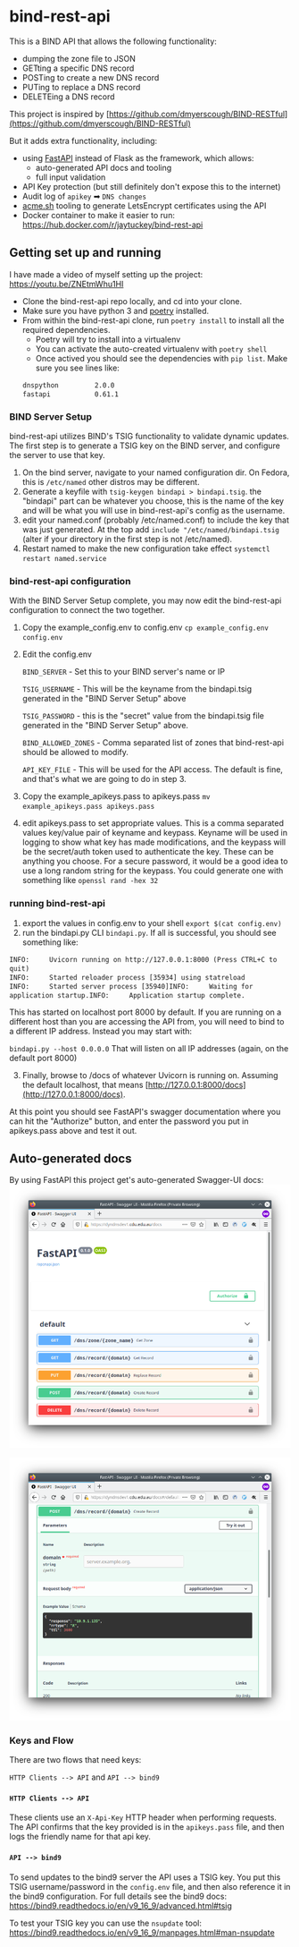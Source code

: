 # bind-rest-api

This is a BIND API that allows the following functionality:
* dumping the zone file to JSON
* GETting a specific DNS record
* POSTing to create a new DNS record
* PUTing to replace a DNS record
* DELETEing a DNS record

This project is inspired by [https://github.com/dmyerscough/BIND-RESTful](https://github.com/dmyerscough/BIND-RESTful)

But it adds extra functionality, including:
* using [FastAPI](https://fastapi.tiangolo.com/) instead of Flask as the framework, which allows:
  * auto-generated API docs and tooling
  * full input validation
* API Key protection (but still definitely don't expose this to the internet)
* Audit log of `apikey` ➡ `DNS changes`
* [acme.sh](https://acme.sh) tooling to generate LetsEncrypt certificates using the API
* Docker container to make it easier to run: https://hub.docker.com/r/jaytuckey/bind-rest-api

## Getting set up and running

I have made a video of myself setting up the project: https://youtu.be/ZNEtmWhu1HI

* Clone the bind-rest-api repo locally, and cd into your clone.
* Make sure you have python 3 and [poetry](https://python-poetry.org/) installed.
* From within the bind-rest-api clone, run `poetry install` to install all the required dependencies.
  * Poetry will try to install into a virtualenv
  * You can activate the auto-created virtualenv with `poetry shell`
  * Once actived you should see the dependencies with `pip list`. Make sure you see lines like:
  ```
  dnspython         2.0.0
  fastapi           0.61.1
  ```
### BIND Server Setup

bind-rest-api utilizes BIND's TSIG functionality to validate dynamic updates.
The first step is to generate a TSIG key on the BIND server, and configure the
server to use that key.

1. On the bind server, navigate to your named configuration dir.  On Fedora,
   this is `/etc/named` other distros may be different.
2. Generate a keyfile with `tsig-keygen bindapi > bindapi.tsig`.  the "bindapi" part can be
   whatever you choose, this is the name of the key and will be what you will
   use in bind-rest-api's config as the username.
3. edit your named.conf (probably /etc/named.conf) to include the key that was
   just generated.  At the top add `include "/etc/named/bindapi.tsig` (alter if
   your directory in the first step is not /etc/named).
4. Restart named to make the new configuration take effect `systemctl restart
   named.service`


### bind-rest-api configuration

With the BIND Server Setup complete, you may now edit the bind-rest-api
configuration to connect the two together.

1. Copy the example_config.env to config.env `cp example_config.env config.env`
2. Edit the config.env

    `BIND_SERVER` - Set this to your BIND server's name or IP

    `TSIG_USERNAME` - This will be the keyname from the bindapi.tsig generated
    in the "BIND Server Setup" above

    `TSIG_PASSWORD` - this is the "secret" value from the bindapi.tsig file
    generated in the "BIND Server Setup" above.

    `BIND_ALLOWED_ZONES` - Comma separated list of zones that bind-rest-api
    should be allowed to modify.

    `API_KEY_FILE` - This will be used for the API access.  The default is fine,
    and that's what we are going to do in step 3.
3. Copy the example_apikeys.pass to apikeys.pass `mv example_apikeys.pass
   apikeys.pass`
4. edit apikeys.pass to set appropriate values.  This is a comma separated
   values key/value pair of keyname and keypass.  Keyname will be used in
   logging to show what key has made modifications, and the keypass will be the
   secret/auth token used to authenticate the key.  These can be anything you
   choose.  For a secure password, it would be a good idea to use a long random
   string for the keypass.  You could generate one with something like `openssl
   rand -hex 32`

### running bind-rest-api

1. export the values in config.env to your shell `export $(cat config.env)`
2. run the bindapi.py CLI `bindapi.py`.  If all is successful, you should see
   something like:
```
INFO:     Uvicorn running on http://127.0.0.1:8000 (Press CTRL+C to quit)
INFO:     Started reloader process [35934] using statreload
INFO:     Started server process [35940]INFO:     Waiting for application startup.INFO:     Application startup complete.
```

This has started on localhost port 8000 by default.  If you are running on a
different host than you are accessing the API from, you will need to bind to a
different IP address.  Instead you may start with:

`bindapi.py --host 0.0.0.0`
That will listen on all IP addresses (again, on the default port 8000)

3.  Finally, browse to /docs of whatever Uvicorn is running on. Assuming the default localhost,
    that means [http://127.0.0.1:8000/docs](http://127.0.0.1:8000/docs).

At this point you should see FastAPI's swagger documentation where you can hit
the "Authorize" button, and enter the password you put in apikeys.pass above and
test it out.

## Auto-generated docs

By using FastAPI this project get's auto-generated Swagger-UI docs:
![auto docs 1](img/bind-rest-api-01.png)

![auto docs 2](img/bind-rest-api-02.png)

### Keys and Flow
There are two flows that need keys:

`HTTP Clients --> API` and `API --> bind9`

#### `HTTP Clients --> API`
These clients use an `X-Api-Key` HTTP header when performing requests. The API confirms that the key provided is in the `apikeys.pass` file, and then logs the friendly name for that api key.

#### `API --> bind9`
To send updates to the bind9 server the API uses a TSIG key. You put this TSIG username/password in the `config.env` file, and then also reference it in the bind9 configuration. For full details see the bind9 docs: https://bind9.readthedocs.io/en/v9_16_9/advanced.html#tsig

To test your TSIG key you can use the `nsupdate` tool: https://bind9.readthedocs.io/en/v9_16_9/manpages.html#man-nsupdate
